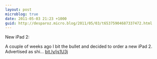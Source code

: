```yaml
---
layout: post
microblog: true
date: 2011-05-03 21:23 +1000
guid: http://desparoz.micro.blog/2011/05/03/t65375904687337472.html
---
```

New iPad 2: 

A couple of weeks ago I bit the bullet and decided to order a new iPad 2. 
Advertised as shi... [bit.ly/js1U3j](http://bit.ly/js1U3j)
